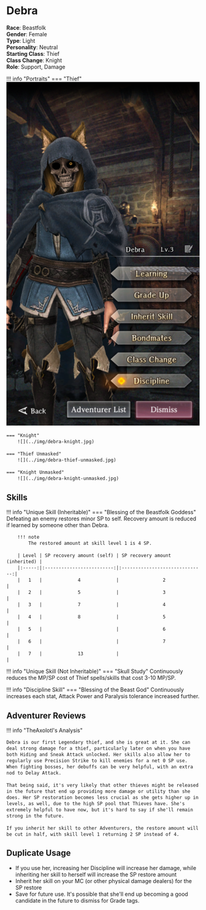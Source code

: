 # Debra

**Race**: Beastfolk  
**Gender**: Female  
**Type**: Light  
**Personality**: Neutral  
**Starting Class**: Thief  
**Class Change**: Knight  
**Role**: Support, Damage

!!! info "Portraits"
    === "Thief"
        ![](../img/debra-thief.png)

    === "Knight"
        ![](../img/debra-knight.jpg)

    === "Thief Unmasked"
        ![](../img/debra-thief-unmasked.jpg)

    === "Knight Unmasked"
        ![](../img/debra-knight-unmasked.jpg)

## Skills

!!! info "Unique Skill (Inheritable)"
    === "Blessing of the Beastfolk Goddess"
        Defeating an enemy restores minor SP to self. Recovery amount is reduced if learned by someone other than Debra.

        !!! note
            The restored amount at skill level 1 is 4 SP.

        | Level | SP recovery amount (self) | SP recovery amount (inherited) |
        |:-----:|:-------------------------:|:------------------------------:|
        |   1   |             4             |                2               |
        |   2   |             5             |                3               |
        |   3   |             7             |                4               |
        |   4   |             8             |                5               |
        |   5   |                           |                6               |
        |   6   |                           |                7               |
        |   7   |             13            |                                |

!!! info "Unique Skill (Not Inheritable)"
    === "Skull Study"
        Continuously reduces the MP/SP cost of Thief spells/skills that cost 3-10 MP/SP.

!!! info "Discipline Skill"
    === "Blessing of the Beast God"
        Continuously increases each stat, Attack Power and Paralysis tolerance increased further.

## Adventurer Reviews

!!! info "TheAxolotl's Analysis"
    
    Debra is our first Legendary thief, and she is great at it. She can deal strong damage for a thief, particularly later on when you have both Hiding and Sneak Attack unlocked. Her skills also allow her to regularly use Precision Strike to kill enemies for a net 0 SP use. When fighting bosses, her debuffs can be very helpful, with an extra nod to Delay Attack.

    That being said, it's very likely that other thieves might be released in the future that end up providing more damage or utility than she does. Her SP restoration becomes less crucial as she gets higher up in levels, as well, due to the high SP pool that Thieves have. She's extremely helpful to have now, but it's hard to say if she'll remain strong in the future.

    If you inherit her skill to other Adventurers, the restore amount will be cut in half, with skill level 1 returning 2 SP instead of 4.

## Duplicate Usage

* If you use her, increasing her Discipline will increase her damage, while inheriting her skill to herself will increase the SP restore amount
* Inherit her skill on your MC (or other physical damage dealers) for the SP restore
* Save for future use. It's possible that she'll end up becoming a good candidate in the future to dismiss for Grade tags.
